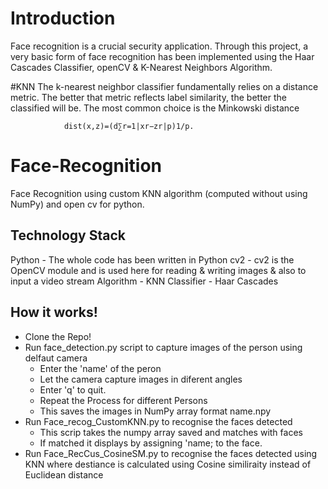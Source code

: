 # Introduction
Face recognition is a crucial security application. Through this project,  a very basic form of face recognition has been implemented using the Haar Cascades Classifier, openCV & K-Nearest Neighbors Algorithm.

#KNN
The k-nearest neighbor classifier fundamentally relies on a distance metric. The better that metric reflects label similarity, the better the classified will be. The most common choice is the Minkowski distance 

				dist(x,z)=(d∑r=1|xr−zr|p)1/p.

# Face-Recognition 
Face Recognition using custom KNN algorithm (computed without using NumPy) and open cv for python.

## Technology Stack
Python - The whole code has been written in Python
cv2 -  cv2 is the OpenCV module and is used here for reading & writing images & also to input a video stream
Algorithm - KNN
Classifier - Haar Cascades

## How it works!

* Clone the Repo!
* Run face_detection.py script to capture images of the person using delfaut camera
	- Enter the 'name' of the peron
	- Let the camera capture images in diferent angles
	- Enter 'q' to quit.
	- Repeat the Process for different Persons
	- This saves the images in NumPy array format name.npy
* Run Face_recog_CustomKNN.py to recognise the faces detected
	- This scrip takes the numpy array saved and matches with faces
	- If matched it displays by assigning 'name; to the face.
* Run Face_RecCus_CosineSM.py to recognise the faces detected using KNN where destiance is calculated using Cosine similiraity instead of Euclidean distance

